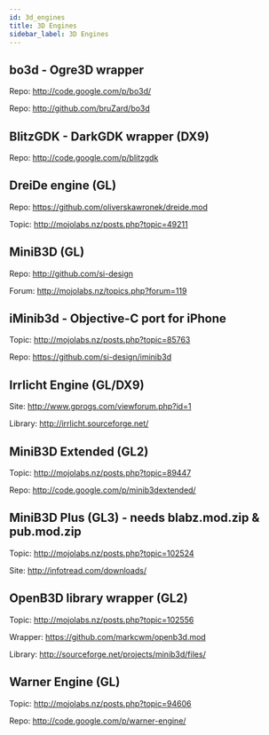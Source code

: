 ```yaml
---
id: 3d_engines
title: 3D Engines
sidebar_label: 3D Engines
---
```


## bo3d - Ogre3D wrapper
Repo: http://code.google.com/p/bo3d/

Repo: http://github.com/bruZard/bo3d

## BlitzGDK - DarkGDK wrapper (DX9)
Repo: http://code.google.com/p/blitzgdk

## DreiDe engine (GL)
Repo: https://github.com/oliverskawronek/dreide.mod

Topic: http://mojolabs.nz/posts.php?topic=49211

## MiniB3D (GL)
Repo: http://github.com/si-design

Forum: http://mojolabs.nz/topics.php?forum=119

## iMinib3d - Objective-C port for iPhone
Topic: http://mojolabs.nz/posts.php?topic=85763

Repo: https://github.com/si-design/iminib3d

## Irrlicht Engine (GL/DX9)
Site: http://www.gprogs.com/viewforum.php?id=1

Library: http://irrlicht.sourceforge.net/

## MiniB3D Extended (GL2)
Topic: http://mojolabs.nz/posts.php?topic=89447

Repo: http://code.google.com/p/minib3dextended/

## MiniB3D Plus (GL3) - needs blabz.mod.zip & pub.mod.zip
Topic: http://mojolabs.nz/posts.php?topic=102524

Site: http://infotread.com/downloads/

## OpenB3D library wrapper (GL2)
Topic: http://mojolabs.nz/posts.php?topic=102556

Wrapper: https://github.com/markcwm/openb3d.mod

Library: http://sourceforge.net/projects/minib3d/files/

## Warner Engine (GL)
Topic: http://mojolabs.nz/posts.php?topic=94606

Repo: http://code.google.com/p/warner-engine/
